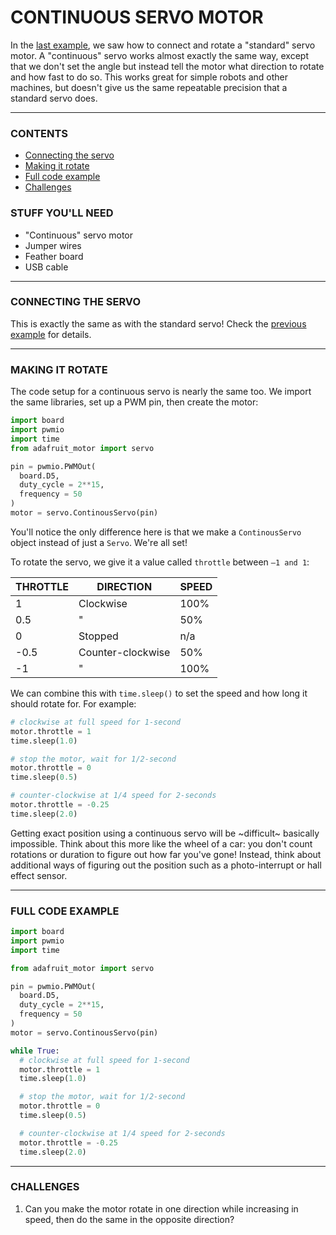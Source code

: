 # CONTINUOUS SERVO MOTOR
In the [last example](00-ServoMotor.md), we saw how to connect and rotate a "standard" servo motor. A "continuous" servo works almost exactly the same way, except that we don't set the angle but instead tell the motor what direction to rotate and how fast to do so. This works great for simple robots and other machines, but doesn't give us the same repeatable precision that a standard servo does.

***

### CONTENTS  

* [Connecting the servo](#connecting-the-servo)  
* [Making it rotate](#making-it-rotate)  
* [Full code example](#full-code-example)  
* [Challenges](#challenges)

### STUFF YOU'LL NEED  

* "Continuous" servo motor  
* Jumper wires  
* Feather board  
* USB cable  

***

### CONNECTING THE SERVO  
This is exactly the same as with the standard servo! Check the [previous example](00-ServoMotor.md#connecting-the-servo) for details.

***

### MAKING IT ROTATE  
The code setup for a continuous servo is nearly the same too. We import the same libraries, set up a PWM pin, then create the motor:

```python
import board
import pwmio
import time
from adafruit_motor import servo

pin = pwmio.PWMOut(
  board.D5, 
  duty_cycle = 2**15, 
  frequency = 50
)
motor = servo.ContinousServo(pin)
```

You'll notice the only difference here is that we make a `ContinousServo` object instead of just a `Servo`. We're all set!

To rotate the servo, we give it a value called `throttle` between `–1 and 1`:

| THROTTLE | DIRECTION         | SPEED |
|----------|-------------------|-------|
| 1        | Clockwise         | 100%  |
| 0.5      | "                 | 50%   |
| 0        | Stopped           | n/a   |
| -0.5     | Counter-clockwise | 50%   |
| -1       | "                 | 100%  |

We can combine this with `time.sleep()` to set the speed and how long it should rotate for. For example:

```python
# clockwise at full speed for 1-second
motor.throttle = 1
time.sleep(1.0)

# stop the motor, wait for 1/2-second
motor.throttle = 0
time.sleep(0.5)

# counter-clockwise at 1/4 speed for 2-seconds
motor.throttle = -0.25
time.sleep(2.0)
```

Getting exact position using a continuous servo will be ~difficult~ basically impossible. Think about this more like the wheel of a car: you don't count rotations or duration to figure out how far you've gone! Instead, think about additional ways of figuring out the position such as a photo-interrupt or hall effect sensor.

***

### FULL CODE EXAMPLE  

```python
import board
import pwmio
import time

from adafruit_motor import servo

pin = pwmio.PWMOut(
  board.D5, 
  duty_cycle = 2**15, 
  frequency = 50
)
motor = servo.ContinousServo(pin)

while True:
  # clockwise at full speed for 1-second
  motor.throttle = 1
  time.sleep(1.0)

  # stop the motor, wait for 1/2-second
  motor.throttle = 0
  time.sleep(0.5)

  # counter-clockwise at 1/4 speed for 2-seconds
  motor.throttle = -0.25
  time.sleep(2.0)
```

***

### CHALLENGES  

1. Can you make the motor rotate in one direction while increasing in speed, then do the same in the opposite direction?  

